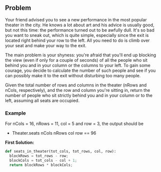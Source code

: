 ## Problem

Your friend advised you to see a new performance in the most popular theater in the city. He knows a lot about art and his advice is usually good, but not this time: the performance turned out to be awfully dull. It's so bad you want to sneak out, which is quite simple, especially since the exit is located right behind your row to the left. All you need to do is climb over your seat and make your way to the exit.

The main problem is your shyness: you're afraid that you'll end up blocking the view (even if only for a couple of seconds) of all the people who sit behind you and in your column or the columns to your left. To gain some courage, you decide to calculate the number of such people and see if you can possibly make it to the exit without disturbing too many people.

Given the total number of rows and columns in the theater (nRows and nCols, respectively), and the row and column you're sitting in, return the number of people who sit strictly behind you and in your column or to the left, assuming all seats are occupied.

### Example

For nCols = 16, nRows = 11, col = 5 and row = 3, the output should be

* Theater.seats nCols nRows col row == 96

**First Solution:**
```python
def seats_in_theater(tot_cols, tot_rows, col, row):
  blockRows = tot_rows - row;
  blockCols = tot_cols - col + 1;
  return blockRows * blockCols;
```    

